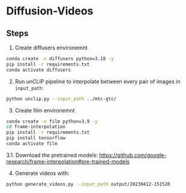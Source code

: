 # Diffusion-Videos

## Steps

1. Create diffusers environemnt
```bash
conda create -n diffusers python=3.10 -y
pip install -r requirements.txt
conda activate diffusers
```

2. Run unCLIP pipeline to interpolate between every pair of images in `input_path`:

```bash
python unclip.py --input_path ../mtc-gtc/
```

3. Create film environemnt
```bash
conda create -n film python=3.9 -y
cd frame-interpolation
pip install -r requirements.txt
pip install tensorflow
conda activate film
```

3.1. Download the pretrained models: https://github.com/google-research/frame-interpolation#pre-trained-models

4. Generate videos with:
```bash
python generate_videos.py --input_path output/20230412-151520
```